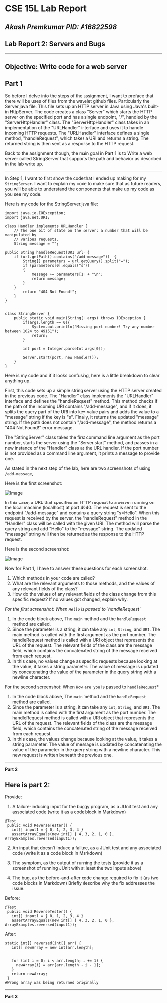 # CSE 15L Lab Report  
*Akash Premkumar*
*PID: A16822598*
---
## Lab Report 2: Servers and Bugs 
---
Objective: Write code for a web server
---
**Part 1**
---
So before I delve into the steps of the assignment, I want to preface that there will be uses of files from the wavelet github files. Particularly the Server.java file. This file sets up an HTTP server in Java using Java's built-in HttpServer. The code creates a class "Server" which starts the HTTP server on the specified port and has a single endpoint, "/", handled by the "ServerHttpHandler" class. The "ServerHttpHandler" class takes in an implementation of the "URLHandler" interface and uses it to handle incoming HTTP requests. The "URLHandler" interface defines a single method, "handleRequest", which takes a URI and returns a string. The returned string is then sent as a response to the HTTP request. 

Back to the assignment though, the main goal in Part 1 is to Write a web server called StringServer that supports the path and behavior as described in the lab write up. 

---
In Step 1, I want to first show the code that I ended up making for my `StringServer`. I want to explain my code to make sure that as future readers, you will be able to understand the components that make up my code as you see my code. 

Here is my code for the StringServer.java file:
```
import java.io.IOException;
import java.net.URI;

class Handler implements URLHandler {
    // The one bit of state on the server: a number that will be manipulated by
    // various requests.
    String message = "";

public String handleRequest(URI url) {
    if (url.getPath().contains("/add-message"))  {
        String[] parameters = url.getQuery().split("=");
        if (parameters[0].equals("s")) 
        {
            message += parameters[1] + "\n";
            return message;
        } 
    } 
        return "404 Not Found!";
    }
}


class StringServer {
    public static void main(String[] args) throws IOException {
        if(args.length == 0){
            System.out.println("Missing port number! Try any number between 1024 to 49151");
            return;
        }

        int port = Integer.parseInt(args[0]);

        Server.start(port, new Handler());
    }
}

```

Here is my code and if it looks confusing, here is a little breakdown to clear anything up. 

First, this code sets up a simple string server using the HTTP server created in the previous code. The "Handler" class implements the "URLHandler" interface and defines the "handleRequest" method. This method checks if the path of the incoming URI contains "/add-message", and if it does, it splits the query part of the URI into key-value pairs and adds the value to a "message" string if the key is "s". Finally, it returns the updated "message" string. If the path does not contain "/add-message", the method returns a "404 Not Found!" error message.

The "StringServer" class takes the first command line argument as the port number, starts the server using the "Server.start" method, and passes in a new instance of the "Handler" class as the URL handler. If the port number is not provided as a command line argument, it prints a message to provide one.


As stated in the next step of the lab, here are two screenshots of using `/add-message`, 

Here is the first screenshot:

![Image](FirstHello.png)

In this case, a URL that specifies an HTTP request to a server running on the local machine (localhost) at port 4040. The request is sent to the endpoint "/add-message" and contains a query string "s=Hello". When this request is received by the server, the "handleRequest" method in the "Handler" class will be called with the given URI. The method will parse the query string and add "Hello" to the "message" string. The updated "message" string will then be returned as the response to the HTTP request.

Here is the second screenshot:

![Image](SecondPrompt.png)

Now for Part 1, I have to answer these questions for each screenshot.

1. Which methods in your code are called?
2. What are the relevant arguments to those methods, and the values of any relevant fields of the class?
3. How do the values of any relevant fields of the class change from this specific request? If no values got changed, explain why.

*For the first screenshot: When `Hello` is passed to `handleRequest'* 

1. In the code block above, The `main` method and the `handleRequest` method are called.
2. Since the parameter is a string, it can take any `int`, `String`, and `URI`. The main method is called with the first argument as the port number. The handleRequest method is called with a URI object that represents the URL of the request. The relevant fields of the class are the message field, which contains the concatenated string of the message received from each request.
3. In this case, no values change as specific requests because looking at the value, it takes a string parameter. The value of message is updated by concatenating the value of the parameter in the query string with a newline character.


For the second screenshot: When `How are you` is passed to `handleRequest`*

1. In the code block above, The `main` method and the `handleRequest` method are called.
2. Since the parameter is a string, it can take any `int`, `String`, and `URI`. The main method is called with the first argument as the port number. The handleRequest method is called with a URI object that represents the URL of the request. The relevant fields of the class are the message field, which contains the concatenated string of the message received from each request.
3. In this case, the values change because looking at the value, it takes a string parameter. The value of message is updated by concatenating the value of the parameter in the query string with a newline character. This new request is written beneath the previous one. 

---

**Part 2**

Here is part 2:
---
Provide:

1.  A failure-inducing input for the buggy program, as a JUnit test and any associated code (write it as a code block in Markdown)
```
@Test
 public void ReverseTester() {
   int[] input1 = { 0, 1, 2, 3, 4 };
   assertArrayEquals(new int[] { 4, 3, 2, 1, 0 }, ArrayExamples.reversed(input1));

```

2. An input that doesn’t induce a failure, as a JUnit test and any associated code (write it as a code block in Markdown)


3.  The symptom, as the output of running the tests (provide it as a screenshot of running JUnit with at least the two inputs above)


4.  The bug, as the before-and-after code change required to fix it (as two code blocks in Markdown)
Briefly describe why the fix addresses the issue.

Before: 
```
@Test
 public void ReverseTester() {
   int[] input1 = { 0, 1, 2, 3, 4 };
   assertArrayEquals(new int[] { 4, 3, 2, 1, 0 }, ArrayExamples.reversed(input1));

```
After:
```
static int[] reversed(int[] arr) {
   int[] newArray = new int[arr.length];


   for (int i = 0; i < arr.length; i += 1) {
     newArray[i] = arr[arr.length - i - 1];
   }
   return newArray;
 }
#Wrong array was being returned originally

```

---
**Part 3**





